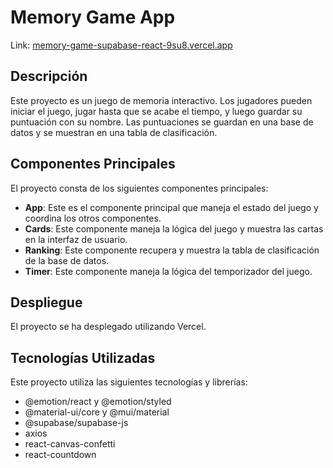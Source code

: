 # Memory Game App

Link: [memory-game-supabase-react-9su8.vercel.app](https://memory-game-supabase-react-9su8.vercel.app/)

## Descripción

Este proyecto es un juego de memoria interactivo. Los jugadores pueden iniciar el juego, jugar hasta que se acabe el tiempo, y luego guardar su puntuación con su nombre. Las puntuaciones se guardan en una base de datos y se muestran en una tabla de clasificación.

## Componentes Principales

El proyecto consta de los siguientes componentes principales:

- **App**: Este es el componente principal que maneja el estado del juego y coordina los otros componentes.
- **Cards**: Este componente maneja la lógica del juego y muestra las cartas en la interfaz de usuario.
- **Ranking**: Este componente recupera y muestra la tabla de clasificación de la base de datos.
- **Timer**: Este componente maneja la lógica del temporizador del juego.

## Despliegue

El proyecto se ha desplegado utilizando Vercel.

## Tecnologías Utilizadas

Este proyecto utiliza las siguientes tecnologías y librerías:

- @emotion/react y @emotion/styled
- @material-ui/core y @mui/material
- @supabase/supabase-js
- axios
- react-canvas-confetti
- react-countdown
